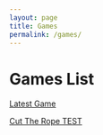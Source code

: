 ```yaml
---
layout: page
title: Games
permalink: /games/
---
```

<head>
<link rel="stylesheet" type="text/css" href="games.css">
</head>
<h1> Games List </h1>

<a href="latest"> Latest Game</a>


<a href="Cut-The-Rope.markdown"> Cut The Rope TEST</a> 
